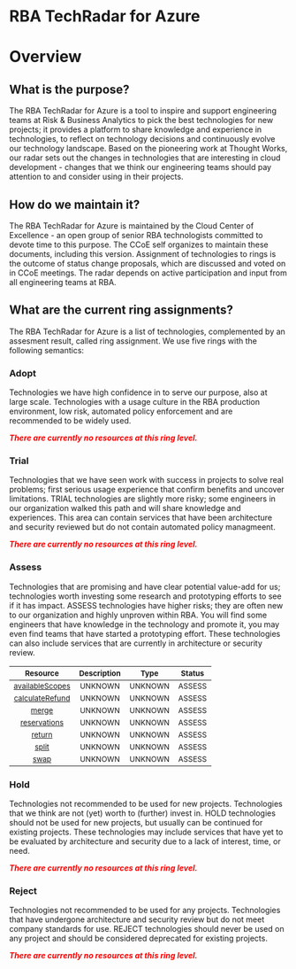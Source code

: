 
RBA TechRadar for Azure
=======================

# Overview

## What is the purpose?


The RBA TechRadar for Azure is a tool to inspire and support engineering teams at Risk & Business Analytics to pick the best technologies for new projects; it provides a platform to share knowledge and experience in technologies, to reflect on technology decisions and continuously evolve our technology landscape.  Based on the pioneering work at Thought Works, our radar sets out the changes in technologies that are interesting in cloud development - changes that we think our engineering teams should pay attention to and consider using in their projects.
## How do we maintain it?


The RBA TechRadar for Azure is maintained by the Cloud Center of Excellence - an open group of senior RBA technologists committed to devote time to this purpose.  The CCoE self organizes to maintain these documents, including this version.  Assignment of technologies to rings is the outcome of status change proposals, which are discussed and voted on in CCoE meetings.  The radar depends on active participation and input from all engineering teams at RBA.
## What are the current ring assignments?


The RBA TechRadar for Azure is a list of technologies, complemented by an assesment result, called ring assignment.  We use five rings with the following semantics:
### Adopt


Technologies we have high confidence in to serve our purpose, also at large scale.  Technologies with a usage culture in the RBA production environment, low risk, automated policy enforcement and are recommended to be widely used.  
  
***<font color="red"> There are currently no resources at this ring level. </font>***
### Trial


Technologies that we have seen work with success in projects to solve real problems;  first serious usage experience that confirm benefits and uncover limitations.  TRIAL technologies are slightly more risky; some engineers in our organization walked this path and will share knowledge and experiences.  This area can contain services that have been architecture and security reviewed but do not contain automated policy managmeent.  
  
***<font color="red"> There are currently no resources at this ring level. </font>***
### Assess


Technologies that are promising and have clear potential value-add for us; technologies worth investing some research and prototyping efforts to see if it has impact.  ASSESS technologies have higher risks;  they are often new to our organization and highly unproven within RBA.  You will find some engineers that have knowledge in the technology and promote it, you may even find teams that have started a prototyping effort.  These technologies can also include services that are currently in architecture or security review.  

|<sub>Resource</sub>|<sub>Description</sub>|<sub>Type</sub>|<sub>Status</sub>|
| :---: | :---: | :---: | :---: |
|<sub>[availableScopes](https://github.com/openrba/python-azure-techradar/tree/master/Microsoft.AppPlatform/reservationOrders/availableScopes)</sub>|<sub>UNKNOWN</sub>|<sub>UNKNOWN</sub>|<sub>ASSESS</sub>|
|<sub>[calculateRefund](https://github.com/openrba/python-azure-techradar/tree/master/Microsoft.AppPlatform/reservationOrders/calculateRefund)</sub>|<sub>UNKNOWN</sub>|<sub>UNKNOWN</sub>|<sub>ASSESS</sub>|
|<sub>[merge](https://github.com/openrba/python-azure-techradar/tree/master/Microsoft.AppPlatform/reservationOrders/merge)</sub>|<sub>UNKNOWN</sub>|<sub>UNKNOWN</sub>|<sub>ASSESS</sub>|
|<sub>[reservations](https://github.com/openrba/python-azure-techradar/tree/master/Microsoft.AppPlatform/reservationOrders/reservations)</sub>|<sub>UNKNOWN</sub>|<sub>UNKNOWN</sub>|<sub>ASSESS</sub>|
|<sub>[return](https://github.com/openrba/python-azure-techradar/tree/master/Microsoft.AppPlatform/reservationOrders/return)</sub>|<sub>UNKNOWN</sub>|<sub>UNKNOWN</sub>|<sub>ASSESS</sub>|
|<sub>[split](https://github.com/openrba/python-azure-techradar/tree/master/Microsoft.AppPlatform/reservationOrders/split)</sub>|<sub>UNKNOWN</sub>|<sub>UNKNOWN</sub>|<sub>ASSESS</sub>|
|<sub>[swap](https://github.com/openrba/python-azure-techradar/tree/master/Microsoft.AppPlatform/reservationOrders/swap)</sub>|<sub>UNKNOWN</sub>|<sub>UNKNOWN</sub>|<sub>ASSESS</sub>|

### Hold


Technologies not recommended to be used for new projects. Technologies that we think are not (yet) worth to (further) invest in.  HOLD technologies should not be used for new projects, but usually can be continued for existing projects.  These technologies may include services that have yet to be evaluated by architecture and security due to a lack of interest, time, or need.  
  
***<font color="red"> There are currently no resources at this ring level. </font>***
### Reject


Technologies not recommended to be used for any projects. Technologies that have undergone architecture and security review but do not meet company standards for use.  REJECT technologies should never be used on any project and should be considered deprecated for existing projects.  
  
***<font color="red"> There are currently no resources at this ring level. </font>***